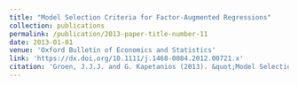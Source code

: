 ```yaml
---
title: "Model Selection Criteria for Factor-Augmented Regressions"
collection: publications
permalink: /publication/2013-paper-title-number-11
date: 2013-01-01
venue: 'Oxford Bulletin of Economics and Statistics'
link: 'https://dx.doi.org/10.1111/j.1468-0084.2012.00721.x'
citation: 'Groen, J.J.J. and G. Kapetanios (2013). &quot;Model Selection Criteria for Factor-Augmented Regressions&quot; <i>Oxford Bulletin of Economics and Statistics</i>. 75, pp. 37-63.'
---
```


